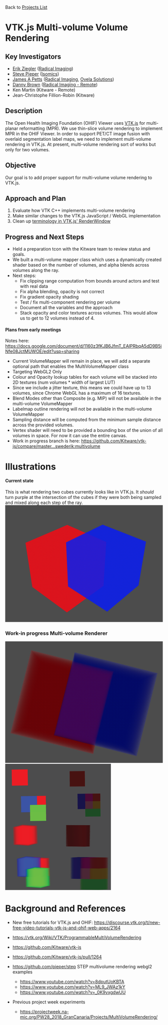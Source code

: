 Back to [Projects List](../../README.md#ProjectsList)

# VTK.js Multi-volume Volume Rendering

## Key Investigators

- [Erik Ziegler][erik] ([Radical Imaging][radical])
- [Steve Pieper][steve] ([Isomics][isomics])
- [James A Petts][james] ([Radical Imaging][radical], [Ovela Solutions][OvelaSolutions])
- [Danny Brown][danny] ([Radical Imaging - Remote][radical])
- Ken Martin (Kitware - Remote)
- Jean-Christophe Fillion-Robin (Kitware)

## Description

The Open Health Imaging Foundation (OHIF) Viewer uses [VTK.js](https://github.com/Kitware/vtk-js) for multi-planar reformatting (MPR). We use thin-slice volume rendering to implement MPR in the OHIF Viewer. In order to support PET/CT image fusion with overlaid segmentation label maps, we need to implement multi-volume rendering in VTK.js. At present, multi-volume rendering sort of works but only for two volumes.

## Objective

Our goal is to add proper support for multi-volume volume rendering to VTK.js.

## Approach and Plan

<!-- Describe here HOW you would like to achieve the objectives stated above. -->

1. Evaluate how VTK C++ implements multi-volume rendering
2. Make similar changes to the VTK.js JavaScript / WebGL implementation
3. Clean up [terminology in VTK.js' RenderWindow](https://github.com/Kitware/vtk-js/pull/1264#issuecomment-561653542)

## Progress and Next Steps

* Held a preparation tcon with the Kitware team to review status and goals.
* We built a multi-volume mapper class which uses a dynamically created shader based on the number of volumes, and alpha blends across volumes along the ray.
* Next steps:
	* Fix clipping range computation from bounds around actors and test with real data
	* Fix alpha blending, opacity is not correct
	* Fix gradient opacity shading
	* Test / fix multi-component rendering per volume
	* Document all the variables and the approach
	* Stack opacity and color textures across volumes. This would allow us to get to 12 volumes instead of 4.

#### Plans from early meetings
Notes here: https://docs.google.com/document/d/1160z3fKJB6JfmT_EAlPRbqA5dD9B5iNfe08JctMUWOE/edit?usp=sharing

- Current VolumeMapper will remain in place, we will add a separate optional path that enables the MultiVolumeMapper class
- Targeting WebGL2 Only
- Colour and Opacity lookup tables for each volume will be stacked into 2D textures (num volumes * width of largest LUT)
- Since we include a jitter texture, this means we could have up to 13 volumes, since Chrome WebGL has a maximum of 16 textures.
- Blend Modes other than Composite (e.g. MIP) will not be available in the multi-volume VolumeMapper
- Labelmap outline rendering will not be available in the multi-volume VolumeMapper
- Sampling distance will be computed from the minimum sample distance across the provided volumes.
- Vertex shader will need to be provided a bounding box of the union of all volumes in space. For now it can use the entire canvas.
- Work in progress branch is here: https://github.com/Kitware/vtk-js/compare/master...swederik:multivolume

# Illustrations

#### Current state
This is what rendering two cubes currently looks like in VTK.js. It _should_ turn purple at the intersection of the cubes if they were both being sampled and mixed along each step of the ray.
![SingleVolumeMapperCubes](SingleVolumeMapperCubes.png)

### Work-in progress Multi-volume Renderer
![MultiVolumeMapperCubes](MultiVolumeMapperCubes.png)
![VolumeMapperComparisons](VolumeMapperComparisons.png)

# Background and References

<!-- If you developed any software, include link to the source code repository. If possible, also add links to sample data, and to any relevant publications. -->

* New free tutorials for VTK.js and OHIF: https://discourse.vtk.org/t/new-free-video-tutorials-vtk-js-and-ohif-web-apps/2164
* https://vtk.org/Wiki/VTK/ProgrammableMultiVolumeRendering
* https://github.com/Kitware/vtk-js
* https://github.com/Kitware/vtk-js/pull/1264

* https://github.com/pieper/step STEP multivolume rendering webgl2 examples
    * https://www.youtube.com/watch?v=8dputUoKBTA
    * https://www.youtube.com/watch?v=ML9_JWAz1kY
    * https://www.youtube.com/watch?v=_0K9vxgdwUU
* Previous project week experiments
    * https://projectweek.na-mic.org/PW28_2018_GranCanaria/Projects/MultiVolumeRendering/
<!--
    Links
-->

[radical]: http://radicalimaging.com/
[danny]: https://github.com/dannyrb
[isomics]: http://isomics.com/
[james]: https://github.com/jamesapetts
[OvelaSolutions]: https://www.ovelasolutions.com
[erik]: https://github.com/swederik
[steve]: https://github.com/pieper
[ohif-viewer]: https://github.com/OHIF/Viewers
[ohif-extensions]: https://docs.ohif.org/advanced/extensions.html
[ohif]: http://ohif.org/
